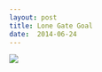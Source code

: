 ```yaml
---
layout: post
title: Lone Gate Goal
date:  2014-06-24
---
```


![](https://infinit.io/link/vokoiva/j22AiMQ.jpg)
